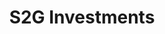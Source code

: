 ---
layout: firm_page
title: "S2G Investments"
id: "s2ginvestments.com"
permalink: "/s2ginvestmentss2ginvestments.com/"
website: "https://www.s2ginvestments.com"
offices: "Chicago (United States), San Francisco (United States), Boston (United States)"
investment_stages: "Seed, Series A, Series B"
portfolio_companies: "TechMet, LineVision, Orange EV, Big Bold Health, NewLeaf Symbiotics, Once Upon a Farm, Purus, Aquaconnect, Unseenlabs"
portfolio_link: "https://www.s2ginvestments.com/companies"
investment_markets: "Energy, Food & Agriculture, Oceans"
founded_year: "2014"
description: "S2G Investments is a multi-stage investment firm focused on venture and growth-stage businesses across food & agriculture, oceans and energy. They focus on critical points of sector overlap and support entrepreneurs pursuing innovative, market-based solutions."
linkedin: "https://www.linkedin.com/company/s2g-investments/"
twitter: "https://x.com/S2Ginvestments"
instagram: "https://www.instagram.com/s2ginvestments/"
team_page: "https://www.s2ginvestments.com/team"
investor_type: "Venture Capital"
crunchbase: "https://www.crunchbase.com/organization/s2g-ventures"
pitchbook: "https://pitchbook.com/profiles/investor/65426-59"

# SEO Optimization
meta_title: "S2G Investments - VC Firm - projectstartups.com"
meta_description: "S2G Investments, S2G Investments is a multi-stage investment firm focused on venture and growth-stage businesses across food & agriculture, oceans and energy. They foc..."
meta_keywords: "S2G Investments, Energy, Food & Agriculture, Oceans, VC firm, venture capital, startup investor, projectstartups.com"
canonical_url: "https://vc.projectstartups.com/s2ginvestmentss2ginvestments.com/"
---